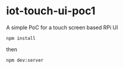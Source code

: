 # iot-touch-ui-poc1
A simple PoC for a touch screen based RPi UI

`npm install`

then

`npm dev:server`
